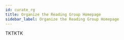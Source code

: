 ```yaml
---
id: curate_rg
title: Organize the Reading Group Homepage
sidebar_label: Organize the Reading Group Homepage
---
```


TKTKTK
